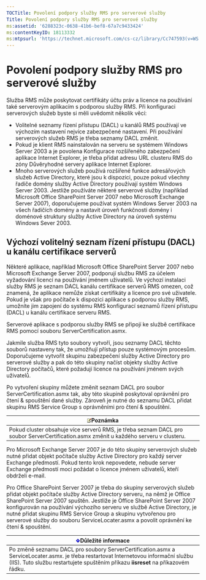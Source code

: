 ```yaml
---
TOCTitle: Povolení podpory služby RMS pro serverové služby
Title: Povolení podpory služby RMS pro serverové služby
ms:assetid: '6288323c-0638-41b6-bef8-67a7c9433424'
ms:contentKeyID: 18113332
ms:mtpsurl: 'https://technet.microsoft.com/cs-cz/library/Cc747593(v=WS.10)'
---
```


Povolení podpory služby RMS pro serverové služby
================================================

Služba RMS může poskytovat certifikáty účtu práv a licence na používání také serverovým aplikacím s podporou služby RMS. Při konfiguraci serverových služeb byste si měli uvědomit několik věcí:

-   Volitelné seznamy řízení přístupu (DACL) u kanálů RMS používají ve výchozím nastavení nejvíce zabezpečené nastavení. Při používání serverových služeb RMS je třeba seznamy DACL změnit.
-   Pokud je klient RMS nainstalován na serveru se systémem Windows Server 2003 a je povolena Konfigurace rozšířeného zabezpečení aplikace Internet Explorer, je třeba přidat adresu URL clusteru RMS do zóny Důvěryhodné servery aplikace Internet Explorer.
-   Mnoho serverových služeb používá rozšířené funkce adresářových služeb Active Directory, které jsou k dispozici, pouze pokud všechny řadiče domény služby Active Directory používají systém Windows Server 2003. Jestliže používáte některé serverové služby (například Microsoft Office SharePoint Server 2007 nebo Microsoft Exchange Server 2007), doporučujeme používat systém Windows Server 2003 na všech řadičích domény a nastavit úroveň funkčnosti domény i doménové struktury služby Active Directory na úroveň systému Windows Sever 2003.

Výchozí volitelný seznam řízení přístupu (DACL) u kanálu certifikace serverů
----------------------------------------------------------------------------

Některé aplikace, například Microsoft Office SharePoint Server 2007 nebo Microsoft Exchange Server 2007, podporují službu RMS za účelem vyžadování licencí na používání jménem uživatelů. Ve výchozí instalaci služby RMS je seznam DACL kanálu certifikace serverů RMS omezen, což znamená, že aplikace nemůže získat certifikáty a licence pro své uživatele. Pokud je však pro počítače k dispozici aplikace s podporou služby RMS, umožníte jim zapojení do systému RMS konfigurací seznamů řízení přístupu (DACL) u kanálu certifikace serveru RMS.

Serverové aplikace s podporou služby RMS se připojí ke službě certifikace RMS pomocí souboru ServerCertification.asmx.

Jakmile služba RMS tyto soubory vytvoří, jsou seznamy DACL těchto souborů nastaveny tak, že umožňují přístup pouze systémovým procesům. Doporučujeme vytvořit skupinu zabezpečení služby Active Directory pro serverové služby a pak do této skupiny načíst objekty služby Active Directory počítačů, které požadují licence na používání jménem svých uživatelů.

Po vytvoření skupiny můžete změnit seznam DACL pro soubor ServerCertification.asmx tak, aby této skupině poskytoval oprávnění pro čtení & spouštění dané služby. Zároveň je nutné do seznamu DACL přidat skupinu RMS Service Group s oprávněními pro čtení & spouštění.

| ![](images/Cc747593.note(WS.10).gif)Poznámka                                                              |
|----------------------------------------------------------------------------------------------------------------------------------------|
| Pokud cluster obsahuje více serverů RMS, je třeba seznam DACL pro soubor ServerCertification.asmx změnit u každého serveru v clusteru. |

Pro Microsoft Exchange Server 2007 je do této skupiny serverových služeb nutné přidat objekt počítače služby Active Directory pro každý server Exchange předmostí. Pokud tento krok nepovedete, nebude server Exchange předmostí moci požádat o licence jménem uživatelů, kteří obdrželi e-mail.

Pro Office SharePoint Server 2007 je třeba do skupiny serverových služeb přidat objekt počítače služby Active Directory serveru, na němž je Office SharePoint Server 2007 spuštěn. Jestliže je Office SharePoint Server 2007 konfigurován na používání výchozího serveru ve službě Active Directory, je nutné přidat skupinu RMS Service Group a skupinu vytvořenou pro serverové služby do souboru ServiceLocater.asmx a povolit oprávnění ke čtení & spouštění.

| ![](images/Cc747593.Important(WS.10).gif)Důležité informace                                                                                                                                  |
|---------------------------------------------------------------------------------------------------------------------------------------------------------------------------------------------------------------------------|
| Po změně seznamu DACL pro soubory ServerCertification.asmx a ServiceLocater.asmx. je třeba restartovat Internetovou informační službu (IIS). Tuto službu restartujete spuštěním příkazu **iisreset** na příkazovém řádku. |
